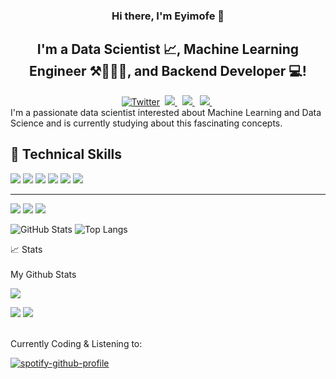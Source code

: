 <h3 align="center">
Hi there, I'm Eyimofe 👋
</h3>

<h2 align="center">
I'm a Data Scientist 📈, Machine Learning Engineer ⚒️👨🏽‍💻, and Backend Developer 💻!
</h2> 



<div align="center" dir="auto">
<a href="https://twitter.com/anirejuoritse_" rel="nofollow"><img src="https://camo.githubusercontent.com/5d03c86f6a75f7cbe80d135d9162fbf6dc46a31253cf30a8e9bb8279b4d574d3/68747470733a2f2f696d672e736869656c64732e696f2f62616467652f547769747465722d3144413146323f7374796c653d666f722d7468652d6261646765266c6f676f3d74776974746572266c6f676f436f6c6f723d7768697465" alt="Twitter" data-canonical-src="https://img.shields.io/badge/Twitter-1DA1F2?style=for-the-badge&amp;logo=twitter&amp;logoColor=white" style="max-width: 100%;"></a>&nbsp;
<a href="https://www.linkedin.com/in/eyimofep/" rel="nofollow">
<img src="https://img.shields.io/badge/LinkedIn-blue?style=for-the-badge&logo=linkedin&labelColor=blue" style="max-width: 100%;">
</a>&nbsp;
<a href="https://www.kaggle.com/eyimofeapinnick" rel="nofollow">
<img src="https://img.shields.io/badge/Kaggle-035a7d?style=for-the-badge&logo=kaggle&logoColor=white" style="max-width: 100%;">
</a>&nbsp;
<a href="mailto:eyimofepinick@gmail.com" target="_blank">
<img src="https://img.shields.io/badge/Gmail-D14836?style=for-the-badge&logo=gmail&logoColor=white" style="max-width: 100%;">
</a>&nbsp;
</div>
I'm a passionate data scientist interested about Machine Learning and Data Science and is currently studying about this fascinating concepts. 

## 💼 Technical Skills
![](https://img.shields.io/badge/Code-Python-informational?style=flat&logo=Python&color=003B57)
![](https://img.shields.io/badge/Code-HTML5-informational?style=flat&logo=HTML5&color=E34F26)
![](https://img.shields.io/badge/Code-Django-informational?style=flat&logo=Django&color=darkgreen)
![](https://img.shields.io/badge/Code-FastAPI-informational?style=flat&logo=FastAPI&color=00C7B7)
![](https://img.shields.io/badge/Code-Pandas-informational?style=flat&logo=Pandas&color=blue)
![](https://img.shields.io/badge/Code-Numpy-informational?style=flat&logo=Numpy&color=blue)

___
![](https://img.shields.io/badge/Tools-Heroku-informational?style=flat&logo=Heroku&color=430098)
![](https://img.shields.io/badge/Tools-Git-informational?style=flat&logo=Git&color=F05032)
![](https://img.shields.io/badge/Tools-GitHub-informational?style=flat&logo=GitHub&color=181717)

![GitHub Stats](https://github-readme-stats.vercel.app/api?username=eyimofep)
![Top Langs](https://github-readme-stats.vercel.app/api/top-langs/?username=eyimofep&layout=compact)

<summary>📈 Stats</summary>
<br>
My Github Stats

![](http://github-profile-summary-cards.vercel.app/api/cards/profile-details?username=eyimofep&theme=dracula) 

![](http://github-profile-summary-cards.vercel.app/api/cards/repos-per-language?username=eyimofep&theme=dracula) 
![](http://github-profile-summary-cards.vercel.app/api/cards/most-commit-language?username=eyimofep&theme=dracula)


<br>
Currently Coding & Listening to:

[![spotify-github-profile](https://spotify-github-profile.vercel.app/api/view?uid=31tsbzvtkjajgqyz47q7pd5rh6fq&cover_image=true&theme=novatorem&show_offline=true&background_color=121212&interchange=false&bar_color=53b14f&bar_color_cover=false)](https://open.spotify.com/user/31tsbzvtkjajgqyz47q7pd5rh6fq)
<!--
**EyimofeP/EyimofeP** is a ✨ _special_ ✨ repository because its `README.md` (this file) appears on your GitHub profile.

Here are some ideas to get you started:

- 🔭 I’m currently working on ...
- 🌱 I’m currently learning ...
- 👯 I’m looking to collaborate on ...
- 🤔 I’m looking for help with ...
- 💬 Ask me about ...
- 📫 How to reach me: ...
- 😄 Pronouns: ...
- ⚡ Fun fact: ...
-->
